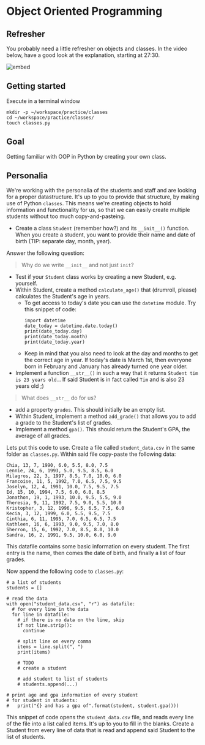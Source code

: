 # Object Oriented Programming

## Refresher

You probably need a little refresher on objects and classes. In the video below, have a good look at the explanation, starting at 27:30.

![embed](https://www.youtube.com/embed/8xCzjOnfQbw)

## Getting started

Execute in a terminal window

    mkdir -p ~/workspace/practice/classes
    cd ~/workspace/practice/classes/
    touch classes.py

## Goal

Getting familiar with OOP in Python by creating your own class.

## Personalia

We're working with the personalia of the students and staff and are looking for a proper datastructure. It's up to you to provide that structure, by making use of Python `classes`. This means we're creating objects to hold information and functionality for us, so that we can easily create multiple students without too much copy-and-pasteing.

- Create a class `Student` (remember how?) and its `__init__()` function. When you create a student, you want to provide their name and date of birth (TIP: separate day, month, year).

Answer the following question:

> Why do we write `__init__` and not just `init`?

- Test if your `Student` class works by creating a new Student, e.g. yourself.
- Within Student, create a method `calculate_age()` that (drumroll, please) calculates the Student's age in years.
  - To get access to today's date you can use the `datetime` module. Try this snippet of code:
    ```
    import datetime
    date_today = datetime.date.today()
    print(date_today.day)
    print(date_today.month)
    print(date_today.year)
    ```
  - Keep in mind that you also need to look at the day and months to get the correct age in year. If today's date is March 1st, then everyone born in February and January has already turned one year older.  
- Implement a function `__str__()` in such a way that it returns `Student tim is 23 years old.`. If said Student is in fact called `Tim` and is also 23 years old ;)

> What does `__str__` do for us?

- add a property `grades`. This should initially be an empty list.
- Within Student, implement a method `add_grade()` that allows you to add a grade to the Student's list of grades.
- Implement a method `gpa()`. This should return the Student's GPA, the average of all grades.

Lets put this code to use. Create a file called `student_data.csv` in the same folder as `classes.py`. Within said file copy-paste the following data:

```
Chia, 13, 7, 1990, 6.0, 5.5, 8.0, 7.5
Lennie, 24, 6, 1993, 5.0, 9.5, 8.5, 6.0
Milagros, 22, 3, 1997, 8.5, 7.0, 10.0, 6.0
Francoise, 11, 5, 1992, 7.0, 6.5, 7.5, 9.5
Joselyn, 12, 4, 1991, 10.0, 7.5, 9.5, 7.5
Ed, 15, 10, 1994, 7.5, 6.0, 6.0, 8.5
Jonathon, 19, 1, 1993, 10.0, 9.5, 5.5, 9.0
Theresia, 9, 11, 1992, 7.5, 9.0, 5.5, 10.0
Kristopher, 3, 12, 1996, 9.5, 6.5, 7.5, 6.0
Kecia, 3, 12, 1999, 6.0, 5.5, 9.5, 7.5
Cinthia, 6, 11, 1995, 7.0, 6.5, 6.5, 7.5
Kathleen, 16, 6, 1993, 9.0, 9.5, 7.0, 8.0
Sherron, 15, 6, 1992, 7.0, 8.5, 8.0, 10.0
Sandra, 16, 2, 1991, 9.5, 10.0, 6.0, 9.0
```

This datafile contains some basic information on every student. The first entry is the name, then comes the date of birth, and finally a list of four grades.

Now append the following code to `classes.py`:

```
# a list of students
students = []

# read the data
with open("student_data.csv", "r") as datafile:
  # for every line in the data
  for line in datafile:
    # if there is no data on the line, skip
    if not line.strip():
      continue

    # split line on every comma
    items = line.split(", ")
    print(items)

    # TODO
    # create a student

    # add student to list of students
    # students.append(...)

# print age and gpa information of every student
# for student in students:
#   print("{} and has a gpa of".format(student, student.gpa()))
```

This snippet of code opens the `student_data.csv` file, and reads every line of the file into a list called items. It's up to you to fill in the blanks. Create a Student from every line of data that is read and append said Student to the list of students.

